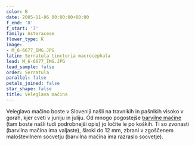 ```yaml
---
color: B
date: 2005-11-06 00:00:00+00:00
f_end: '8'
f_start: '7'
family: Asteraceae
flower_type: K
image:
- M_6-6677_IMG.JPG
latin: Serratula tinctoria macrocephala
lead: M_6-6677_IMG.JPG
lead_sample: false
order: Serratula
parallel: false
petals_joined: false
star_shape: false
title: Veleglava mačina
---
```

Veleglavo mačino boste v Sloveniji našli na travnikih in pašnikih visoko v gorah, kjer cveti v juniju in juliju. Od mnogo pogostejše [barvilne mačine](../serratulatinctoria/)  (tam boste našli tudi podrobnejši opis) jo ločite le po koških. Ti so zvonasti (barvilna mačina ima valjaste), široki do 12 mm, zbrani v zgoščenem maloštevilnem socvetju (barvilna mačina ima razraslo socvetje).
